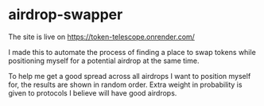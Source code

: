 # airdrop-swapper
The site is live on https://token-telescope.onrender.com/

I made this to automate the process of finding a place to swap tokens while positioning myself for a potential airdrop at the same time.

To help me get a good spread across all airdrops I want to position myself for, the results are shown in random order. Extra weight in probability is given to protocols I believe will have good airdrops.
